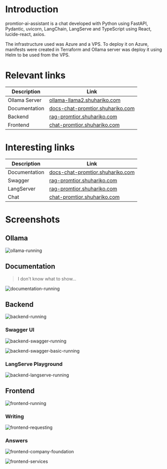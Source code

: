 # Introduction

promtior-ai-assistant is a chat developed with Python using FastAPI, Pydantic, uvicorn, LangChain, LangServe and 
TypeScript using React, lucide-react, axios.

The infrastructure used was Azure and a VPS. To deploy it on Azure, manifests were created in Terraform and Ollama
server was deploy it using Helm to be used from the VPS.

# Relevant links

| Description    | Link |
|-----------|------|
| Ollama Server      | [ollama-llama2.shuhariko.com](https://ollama-llama2.shuhariko.com)   |
| Documentation      | [docs-chat-promtior.shuhariko.com](https://docs-chat-promtior.shuhariko.com)   |
| Backend     |  [rag-promtior.shuhariko.com](https://rag-promtior.shuhariko.com)  |
| Frontend     |  [chat-promtior.shuhariko.com](https://chat-promtior.shuhariko.com)   |

# Interesting links

| Description    | Link |
|-----------|------|
| Documentation      | [docs-chat-promtior.shuhariko.com](https://docs-chat-promtior.shuhariko.com)   |
| Swagger     |  [rag-promtior.shuhariko.com](https://rag-promtior.shuhariko.com/docs)  |
| LangServer     |  [rag-promtior.shuhariko.com](https://rag-promtior.shuhariko.com/langserve/playground)  |
| Chat     |  [chat-promtior.shuhariko.com](https://chat-promtior.shuhariko.com)   |

# Screenshots

## Ollama

![ollama-running](assets/ollama-running.png)

## Documentation

> I don't know what to show...

![documentation-running](assets/documentation-running.png)

## Backend

![backend-running](assets/rag-running.png)

### Swagger UI

![backend-swagger-running](assets/rag-swagger.png)

![backend-swagger-basic-running](assets/rag-swagger-basic.png)

### LangServe Playground

![backend-langserve-running](assets/rag-playground.png)

## Frontend

![frontend-running](assets/chat-running.png)

### Writing

![frontend-requesting](assets/chat-requesting.png)

### Answers

![frontend-company-foundation](assets/chat-company-foundation.png)

![frontend-services](assets/chat-services.png)
